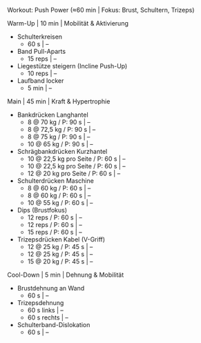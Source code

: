 Workout: Push Power (≈60 min | Fokus: Brust, Schultern, Trizeps)

Warm-Up | 10 min | Mobilität & Aktivierung
- Schulterkreisen
    - 60 s | –
- Band Pull-Aparts
    - 15 reps | –
- Liegestütze steigern (Incline Push-Up)
    - 10 reps | –
- Laufband locker
    - 5 min | –

Main | 45 min | Kraft & Hypertrophie
- Bankdrücken Langhantel
    - 8 @ 70 kg / P: 90 s | –
    - 8 @ 72,5 kg / P: 90 s | –
    - 8 @ 75 kg / P: 90 s | –
    - 10 @ 65 kg / P: 90 s | –
- Schrägbankdrücken Kurzhantel
    - 10 @ 22,5 kg pro Seite / P: 60 s | –
    - 10 @ 22,5 kg pro Seite / P: 60 s | –
    - 12 @ 20 kg pro Seite / P: 60 s | –
- Schulterdrücken Maschine
    - 8 @ 60 kg / P: 60 s | –
    - 8 @ 60 kg / P: 60 s | –
    - 10 @ 55 kg / P: 60 s | –
- Dips (Brustfokus)
    - 12 reps / P: 60 s | –
    - 12 reps / P: 60 s | –
    - 15 reps / P: 60 s | –
- Trizepsdrücken Kabel (V-Griff)
    - 12 @ 25 kg / P: 45 s | –
    - 12 @ 25 kg / P: 45 s | –
    - 15 @ 20 kg / P: 45 s | –

Cool-Down | 5 min | Dehnung & Mobilität
- Brustdehnung an Wand
    - 60 s | –
- Trizepsdehnung
    - 60 s links | –
    - 60 s rechts | –
- Schulterband-Dislokation
    - 60 s | –